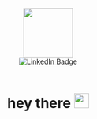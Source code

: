 <div id="header" align="center">
  <img src="https://anastasiadorfman.com/assets/favicon_io/favicon-512x512.png" width="100"/>
</div>

<div id="badges" align="center">
  <a href="https://www.linkedin.com/in/anastasiadorfman/">
    <img src="https://img.shields.io/badge/LinkedIn-blue?style=for-the-badge&logo=linkedin&logoColor=white" alt="LinkedIn Badge"/>
  </a>
<!--   <a href="your-youtube-URL">
    <img src="https://img.shields.io/badge/YouTube-red?style=for-the-badge&logo=youtube&logoColor=white" alt="Youtube Badge"/>
  </a>
  <a href="your-twitter-URL">
    <img src="https://img.shields.io/badge/Twitter-blue?style=for-the-badge&logo=twitter&logoColor=white" alt="Twitter Badge"/>
  </a> -->
</div>

<div align="center">
  <img src="https://komarev.com/ghpvc/?username=anastasia-dorfman&style=flat-square&color=blue" alt=""/>
</div>

<br/>
<div align="center">
  <h1>
    hey there
    <img src="https://media.giphy.com/media/hvRJCLFzcasrR4ia7z/giphy.gif" width="30px"/>
  </h1>
</div>

<br/>
<div align="center">
<!--   <img src="https://media.giphy.com/media/v1.Y2lkPTc5MGI3NjExZTRzYjN6OWd1cDY0NHc4MWZqOGw0ejh5c2lmNzlxeG5wMW80dXlpdCZlcD12MV9pbnRlcm5hbF9naWZfYnlfaWQmY3Q9Zw/1XCcD9VLQZ2Io/giphy.gif" width="600" height="300"/>
  <img src="https://media.giphy.com/media/v1.Y2lkPTc5MGI3NjExZmJpZzBvOXN1dnEzcTE2bmQ3dXNiOWZ5eDl0dnF3dDBsZ2lqbmN0byZlcD12MV9pbnRlcm5hbF9naWZfYnlfaWQmY3Q9Zw/HqWU6NTLNLzg2Qf5rH/giphy.gif" width="600" height="300"/> -->
<!--   <img src="https://media.giphy.com/media/dWesBcTLavkZuG35MI/giphy.gif" width="600" height="300"/>
</div> -->




<!--
**anastasia-dorfman/anastasia-dorfman** is a ✨ _special_ ✨ repository because its `README.md` (this file) appears on your GitHub profile.

Here are some ideas to get you started:

- 🌱 I’m currently learning ...
- 📫 How to reach me: ...
-->
